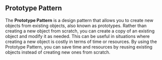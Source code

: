 ## Prototype Pattern

The **Prototype Pattern** is a design pattern that allows you to create new objects from existing objects, also known as prototypes. Rather than creating a new object from scratch, you can create a copy of an existing object and modify it as needed. This can be useful in situations where creating a new object is costly in terms of time or resources. By using the Prototype Pattern, you can save time and resources by reusing existing objects instead of creating new ones from scratch.